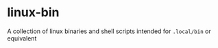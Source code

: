 # linux-bin
A collection of linux binaries and shell scripts intended for `.local/bin` or equivalent
